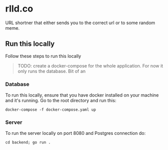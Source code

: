 # rlld.co

URL shortner that either sends you to the correct url or to some random meme.

## Run this locally
Follow these steps to run this locally

> TODO: create a docker-compose for the whole application. For now it only runs the database. Bit of an 

### Database
To run this locally, ensure that you have docker installed on your machine and it's running.
Go to the root directory and run this:
```docker
docker-compose -f docker-compose.yaml up   
```

### Server
To run the server locally on port 8080 and Postgres connection do:
```terminal
cd backend; go run .
```